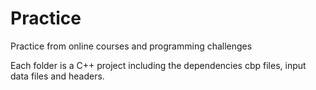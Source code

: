 # Practice
Practice from online courses and programming challenges

Each folder is a C++ project including the dependencies cbp files, input data files and headers.
